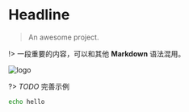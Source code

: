 # Headline

> An awesome project.

!> 一段重要的内容，可以和其他 **Markdown** 语法混用。

![logo](/_media/Gakki.jpg ':size=160x160')

?> _TODO_ 完善示例

```bash
echo hello
```